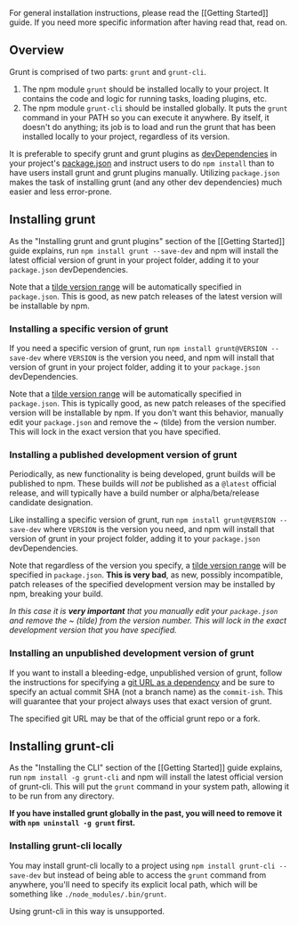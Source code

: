 For general installation instructions, please read the [[Getting Started]] guide. If you need more specific information after having read that, read on.

## Overview
Grunt is comprised of two parts: `grunt` and `grunt-cli`.

1. The npm module `grunt` should be installed locally to your project. It contains the code and logic for running tasks, loading plugins, etc.
1. The npm module `grunt-cli` should be installed globally. It puts the `grunt` command in your PATH so you can execute it anywhere. By itself, it doesn't do anything; its job is to load and run the grunt that has been installed locally to your project, regardless of its version.

It is preferable to specify grunt and grunt plugins as [devDependencies](https://npmjs.org/doc/json.html#devDependencies) in your project's [package.json](https://npmjs.org/doc/json.html) and instruct users to do `npm install` than to have users install grunt and grunt plugins manually. Utilizing `package.json` makes the task of installing grunt (and any other dev dependencies) much easier and less error-prone.

## Installing grunt
As the "Installing grunt and grunt plugins" section of the [[Getting Started]] guide explains, run `npm install grunt --save-dev` and npm will install the latest official version of grunt in your project folder, adding it to your `package.json` devDependencies.

Note that a [tilde version range][] will be automatically specified in `package.json`. This is good, as new patch releases of the latest version will be installable by npm.

[tilde version range]: https://npmjs.org/doc/json.html#Tilde-Version-Ranges

### Installing a specific version of grunt
If you need a specific version of grunt, run `npm install grunt@VERSION --save-dev` where `VERSION` is the version you need, and npm will install that version of grunt in your project folder, adding it to your `package.json` devDependencies.

Note that a [tilde version range][] will be automatically specified in `package.json`. This is typically good, as new patch releases of the specified version will be installable by npm. If you don't want this behavior, manually edit your `package.json` and remove the ~ (tilde) from the version number. This will lock in the exact version that you have specified.

### Installing a published development version of grunt
Periodically, as new functionality is being developed, grunt builds will be published to npm. These builds will _not_ be published as a `@latest` official release, and will typically have a build number or alpha/beta/release candidate designation.

Like installing a specific version of grunt, run `npm install grunt@VERSION --save-dev` where `VERSION` is the version you need, and npm will install that version of grunt in your project folder, adding it to your `package.json` devDependencies.

Note that regardless of the version you specify, a [tilde version range][] will be specified in `package.json`. **This is very bad**, as new, possibly incompatible, patch releases of the specified development version may be installed by npm, breaking your build.

_In this case it is **very important** that you manually edit your `package.json` and remove the ~ (tilde) from the version number. This will lock in the exact development version that you have specified._

### Installing an unpublished development version of grunt
If you want to install a bleeding-edge, unpublished version of grunt, follow the instructions for specifying a [git URL as a dependency](https://npmjs.org/doc/json.html#Git-URLs-as-Dependencies) and be sure to specify an actual commit SHA (not a branch name) as the `commit-ish`. This will guarantee that your project always uses that exact version of grunt.

The specified git URL may be that of the official grunt repo or a fork.

## Installing grunt-cli
As the "Installing the CLI" section of the [[Getting Started]] guide explains, run `npm install -g grunt-cli` and npm will install the latest official version of grunt-cli. This will put the `grunt` command in your system path, allowing it to be run from any directory.

**If you have installed grunt globally in the past, you will need to remove it with `npm uninstall -g grunt` first.**

### Installing grunt-cli locally
You may install grunt-cli locally to a project using `npm install grunt-cli --save-dev` but instead of being able to access the `grunt` command from anywhere, you'll need to specify its explicit local path, which will be something like `./node_modules/.bin/grunt`.

Using grunt-cli in this way is unsupported.